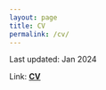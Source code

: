 ```yaml
---
layout: page
title: CV
permalink: /cv/ 
---
```

Last updated: Jan 2024

<!-- <object data="{{site.url}}/assets/pdfs/Mihir_CV.pdf" width="800" height="800" type='application/pdf'></object> -->

Link: [**CV**]({{site.url}}/assets/pdfs/Mihir_Kavishwar_Academic_CV.pdf) 
<!-- [CV](https://drive.google.com/file/d/1pMiN1xyMyV9UXPfaX-jo72ttvMhQbYMQ/view?usp=sharing) (last updated: July 2021) -->




